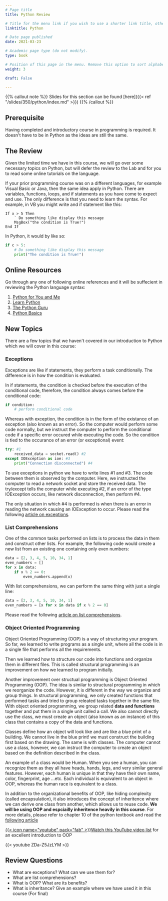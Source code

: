 ```yaml
---
# Page title
title: Python Review

# Title for the menu link if you wish to use a shorter link title, otherwise remove this option.
linktitle: Python

# Date page published
date: 2021-03-23

# Academic page type (do not modify).
type: book

# Position of this page in the menu. Remove this option to sort alphabetically.
weight: 3

draft: False

---
```


{{% callout note %}}
Slides for this section can be found [here]({{< ref "/slides/350/python/index.md" >}})
{{% /callout %}}

## Prerequisite

Having completed and introductory course in programming is required. It doesn't have to be in Python as the ideas are still the same.

## The Review

Given the limited time we have in this course, we will go over some necessary topics on Python, but will defer the review to the Lab and for you to read some online tutorials on the language.

If your prior programming course was on a different languages, for example Visual Basic or Java, then the same idea apply in Python. There are variables, functions, loops, and if statements as you have come to expect and use. The only difference is that you need to learn the syntax. For example, in VB you might write and if statement like this:
```
If x > 5 Then
    ` Do something like display this message
    MsgBox("the condition is True!")
End If
```

In Python, it would by like so:
```python
if c > 5:
    # Do something like display this message
    print("The condition is True!")
```

## Online Resources

Go through any one of following online references and it will be suffecient in reviewing the Python language syntax:

1. [Python for You and Me](https://pymbook.readthedocs.io/en/latest/)
2. [Learn Python](https://www.learnpython.org/)
3. [The Python Guru](https://thepythonguru.com/)
4. [Python Basics](https://pythonbasics.org/)

## New Topics

There are a few topics that we haven't covered in our introduction to Python which we will cover in this course:

### Exceptions

Exceptions are like if statements, they perform a task conditionally. The difference is in how the condition is evaluated.

In if statements, the condition is checked before the execution of the conditional code, therefore, the condition always comes before the conditional code:
```python
if condition:
    # perform conditional code
```
Whereas with exception, the condition is in the form of the existance of an exception (also known as an error). So the computer would perform some code normally, but we instruct the computer to perform the conditional code if a specific error occured while executing the code. So the condition is tied to the occurance of an error (or exceptional) event:
```python
try: #1
    received_data = socket.read() #2
except IOException as ioe: #3
    print("Connection disconnected") #4
```

To use exceptions in python we have to write lines #1 and #3. The code between them is observed by the computer. Here, we instructed the computer to read a network socket and store the received data. The try/except tells the computer while executing #2, if an error of the type IOException occurs, like network disconnection, then perform #4.

The only situation in which #4 is performed is when there is an error in reading the network causing an IOException to occur. Please read the following [article on exceptions](https://pythonbasics.org/try-except/).

### List Comprehensions

One of the common tasks performed on lists is to process the data in them and construct other lists. For example, the following code would create a new list from an existing one containing only even numbers:

```python
data = [2, 3, 4, 5, 10, 34, 1]
even_numbers = []
for x in data:
    if x % 2 == 0:
        even_numbers.append(x)
```

With list comprehensions, we can perform the same thing with just a single line:

```python
data = [2, 3, 4, 5, 10, 34, 1]
even_numbers = [x for x in data if x % 2 == 0]
```

Please read the following [article on list comprehensions](https://www.pythonforbeginners.com/basics/list-comprehensions-in-python).

### Object Oriented Programming

Object Oriented Programming (OOP) is a way of structuring your program. So far, we learned to write programs as a single unit, where all the code is in a single file that performs all the requirements.

Then we learned how to structure our code into functions and organize them in different files. This is called structural programming is an improvement on how we learned to program initially.

Another improvement over structual programming is Object Oriented Programming (OOP). The idea is similar to structural programming in which we reorganize the code. However, it is different in the way we organize and group things. In structural programming, we only created functions that performed tasks and tried to group releated tasks together in the same file. With object oriented programming, we group related **data and functions** together and put them in a single unit called a call. We also cannot directly use the class, we must create an object (also known as an instance) of this class that contains a copy of the data and functions.

Classes define how an object will look like and are like a blue print of a building. We cannot live in the blue print! we must construct the building first based on the drawing. The same is with classes. The computer cannot use a class, however, we can instruct the computer to create an object based on the definition described in the class.

An example of a class would be Human. When you see a human, you can recognize them as they all have heads, hands, legs, and very similar general features. However, each human is unique in that they have their own name, color, fingerprint, age ...etc. Each individual is equivalent to an object in OOP, whereas the human race is equivalent to a class.

In addition to the organizational benefits of OOP, like hiding complexity (called encapsulation), it also introduces the concept of inheritence where we can derive one class from another, which allows us to reuse code. **We will be using OOP and espciailly inheritence heavily in this course**. For more details, please refer to chapter 10 of the python textbook and read the [following article](https://realpython.com/python3-object-oriented-programming/)

[{{< icon name="youtube" pack="fab" >}}Watch this YouTube video list](https://www.youtube.com/playlist?list=PL-osiE80TeTsqhIuOqKhwlXsIBIdSeYtc) for an excellent introduction to OOP


{{< youtube ZDa-Z5JzLYM >}}

## Review Questions

- What are exceptions? What can we use them for?
- What are list comprehensions?
- What is OOP? What are its benefits?
- What is inheritance? Give an example where we have used it in this course (For final)